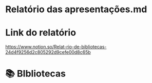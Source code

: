 # Relatório das apresentações.md

# Link do relatório
https://www.notion.so/Relat-rio-de-bibliotecas-24d4f9256d2c805292d9cefe00d8c65b

# 📚 BIbliotecas 
